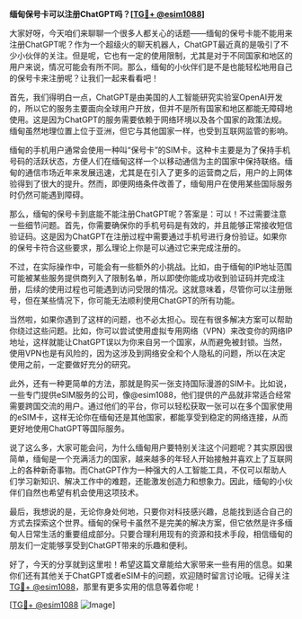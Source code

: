 **缅甸保号卡可以注册ChatGPT吗？[[TG💪+ @esim1088](https://t.me/s/esim1088)]**

大家好呀，今天咱们来聊聊一个很多人都关心的话题——缅甸的保号卡能不能用来注册ChatGPT呢？作为一个超级火的聊天机器人，ChatGPT最近真的是吸引了不少小伙伴的关注。但是呢，它也有一定的使用限制，尤其是对于不同国家和地区的用户来说，情况可能会有所不同。那么，缅甸的小伙伴们是不是也能轻松地用自己的保号卡来注册呢？让我们一起来看看吧！

首先，我们得明白一点，ChatGPT是由美国的人工智能研究实验室OpenAI开发的，所以它的服务主要面向全球用户开放，但并不是所有国家和地区都能无障碍地使用。这是因为ChatGPT的服务需要依赖于网络环境以及各个国家的政策法规。缅甸虽然地理位置上位于亚洲，但它与其他国家一样，也受到互联网监管的影响。

缅甸的手机用户通常会使用一种叫“保号卡”的SIM卡。这种卡主要是为了保持手机号码的活跃状态，方便人们在缅甸这样一个以移动通信为主的国家中保持联络。缅甸的通信市场近年来发展迅速，尤其是在引入了更多的运营商之后，用户的上网体验得到了很大的提升。然而，即便网络条件改善了，缅甸用户在使用某些国际服务时仍然可能遇到障碍。

那么，缅甸的保号卡到底能不能注册ChatGPT呢？答案是：可以！不过需要注意一些细节问题。首先，你需要确保你的手机号码是有效的，并且能够正常接收短信验证码。这是因为ChatGPT在注册过程中需要通过手机号进行身份验证。如果你的保号卡符合这些要求，那么理论上你是可以通过它来完成注册的。

不过，在实际操作中，可能会有一些额外的小挑战。比如，由于缅甸的IP地址范围可能被某些服务提供商列入了限制名单，所以即使你能成功收到验证码并完成注册，后续的使用过程也可能遇到访问受限的情况。这就意味着，尽管你可以注册账号，但在某些情况下，你可能无法顺利使用ChatGPT的所有功能。

当然啦，如果你遇到了这样的问题，也不必太担心。现在有很多解决方案可以帮助你绕过这些问题。比如，你可以尝试使用虚拟专用网络（VPN）来改变你的网络IP地址，这样就能让ChatGPT误以为你来自另一个国家，从而避免被封锁。当然，使用VPN也是有风险的，因为这涉及到网络安全和个人隐私的问题，所以在决定使用之前，一定要做好充分的研究。

此外，还有一种更简单的方法，那就是购买一张支持国际漫游的SIM卡。比如说，一些专门提供eSIM服务的公司，像@esim1088，他们提供的产品就非常适合经常需要跨国交流的用户。通过他们的平台，你可以轻松获取一张可以在多个国家使用的eSIM卡，这样无论你在缅甸还是其他国家，都能享受到稳定的网络连接，从而更好地使用ChatGPT等国际服务。

说了这么多，大家可能会问，为什么缅甸用户要特别关注这个问题呢？其实原因很简单，缅甸是一个充满活力的国家，越来越多的年轻人开始接触并喜欢上了互联网上的各种新奇事物。而ChatGPT作为一种强大的人工智能工具，不仅可以帮助人们学习新知识、解决工作中的难题，还能激发创造力和想象力。因此，缅甸的小伙伴们自然也希望有机会使用这项技术。

最后，我想说的是，无论你身处何地，只要你对科技感兴趣，总能找到适合自己的方式去探索这个世界。缅甸的保号卡虽然不是完美的解决方案，但它依然是许多缅甸人日常生活的重要组成部分。只要合理利用现有的资源和技术手段，相信缅甸的朋友们一定能够享受到ChatGPT带来的乐趣和便利。

好了，今天的分享就到这里啦！希望这篇文章能给大家带来一些有用的信息。如果你们还有其他关于ChatGPT或者eSIM卡的问题，欢迎随时留言讨论哦。记得关注[TG💪+ @esim1088](https://t.me/s/esim1088)，那里有更多实用的信息等着你呢！

[[TG💪+ @esim1088](https://t.me/s/esim1088) ![Image](https://i.postimg.cc/4NQfJmqS/Snipaste-2025-05-13-00-14-12.png)]